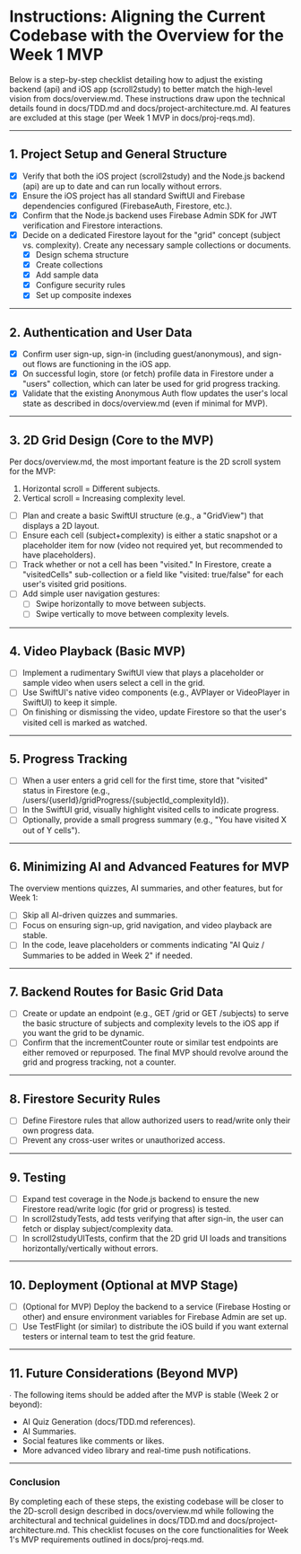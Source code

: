 # Instructions: Aligning the Current Codebase with the Overview for the Week 1 MVP

Below is a step-by-step checklist detailing how to adjust the existing backend (api) and iOS app (scroll2study) to better match the high-level vision from docs/overview.md. These instructions draw upon the technical details found in docs/TDD.md and docs/project-architecture.md. AI features are excluded at this stage (per Week 1 MVP in docs/proj-reqs.md).

---

## 1. Project Setup and General Structure
- [x] Verify that both the iOS project (scroll2study) and the Node.js backend (api) are up to date and can run locally without errors.  
- [x] Ensure the iOS project has all standard SwiftUI and Firebase dependencies configured (FirebaseAuth, Firestore, etc.).  
- [x] Confirm that the Node.js backend uses Firebase Admin SDK for JWT verification and Firestore interactions.  
- [x] Decide on a dedicated Firestore layout for the "grid" concept (subject vs. complexity). Create any necessary sample collections or documents.
  - [x] Design schema structure
  - [x] Create collections
  - [x] Add sample data
  - [x] Configure security rules
  - [x] Set up composite indexes

---

## 2. Authentication and User Data
- [x] Confirm user sign-up, sign-in (including guest/anonymous), and sign-out flows are functioning in the iOS app.  
- [x] On successful login, store (or fetch) profile data in Firestore under a "users" collection, which can later be used for grid progress tracking.  
- [x] Validate that the existing Anonymous Auth flow updates the user's local state as described in docs/overview.md (even if minimal for MVP).  

---

## 3. 2D Grid Design (Core to the MVP)
Per docs/overview.md, the most important feature is the 2D scroll system for the MVP:
1. Horizontal scroll = Different subjects.  
2. Vertical scroll = Increasing complexity level.

- [ ] Plan and create a basic SwiftUI structure (e.g., a "GridView") that displays a 2D layout.  
- [ ] Ensure each cell (subject+complexity) is either a static snapshot or a placeholder item for now (video not required yet, but recommended to have placeholders).  
- [ ] Track whether or not a cell has been "visited." In Firestore, create a "visitedCells" sub-collection or a field like "visited: true/false" for each user's visited grid positions.  
- [ ] Add simple user navigation gestures:  
  - [ ] Swipe horizontally to move between subjects.  
  - [ ] Swipe vertically to move between complexity levels.  

---

## 4. Video Playback (Basic MVP)
- [ ] Implement a rudimentary SwiftUI view that plays a placeholder or sample video when users select a cell in the grid.  
- [ ] Use SwiftUI's native video components (e.g., AVPlayer or VideoPlayer in SwiftUI) to keep it simple.  
- [ ] On finishing or dismissing the video, update Firestore so that the user's visited cell is marked as watched.  

---

## 5. Progress Tracking
- [ ] When a user enters a grid cell for the first time, store that "visited" status in Firestore (e.g., /users/{userId}/gridProgress/{subjectId_complexityId}).  
- [ ] In the SwiftUI grid, visually highlight visited cells to indicate progress.  
- [ ] Optionally, provide a small progress summary (e.g., "You have visited X out of Y cells").

---

## 6. Minimizing AI and Advanced Features for MVP
The overview mentions quizzes, AI summaries, and other features, but for Week 1:
- [ ] Skip all AI-driven quizzes and summaries.  
- [ ] Focus on ensuring sign-up, grid navigation, and video playback are stable.  
- [ ] In the code, leave placeholders or comments indicating "AI Quiz / Summaries to be added in Week 2" if needed.

---

## 7. Backend Routes for Basic Grid Data
- [ ] Create or update an endpoint (e.g., GET /grid or GET /subjects) to serve the basic structure of subjects and complexity levels to the iOS app if you want the grid to be dynamic.  
- [ ] Confirm that the incrementCounter route or similar test endpoints are either removed or repurposed. The final MVP should revolve around the grid and progress tracking, not a counter.

---

## 8. Firestore Security Rules
- [ ] Define Firestore rules that allow authorized users to read/write only their own progress data.  
- [ ] Prevent any cross-user writes or unauthorized access.  

---

## 9. Testing
- [ ] Expand test coverage in the Node.js backend to ensure the new Firestore read/write logic (for grid or progress) is tested.  
- [ ] In scroll2studyTests, add tests verifying that after sign-in, the user can fetch or display subject/complexity data.  
- [ ] In scroll2studyUITests, confirm that the 2D grid UI loads and transitions horizontally/vertically without errors.

---

## 10. Deployment (Optional at MVP Stage)
- [ ] (Optional for MVP) Deploy the backend to a service (Firebase Hosting or other) and ensure environment variables for Firebase Admin are set up.  
- [ ] Use TestFlight (or similar) to distribute the iOS build if you want external testers or internal team to test the grid feature.

---

## 11. Future Considerations (Beyond MVP)
∙ The following items should be added after the MVP is stable (Week 2 or beyond):
- AI Quiz Generation (docs/TDD.md references).  
- AI Summaries.  
- Social features like comments or likes.  
- More advanced video library and real-time push notifications.  

---

### Conclusion
By completing each of these steps, the existing codebase will be closer to the 2D-scroll design described in docs/overview.md while following the architectural and technical guidelines in docs/TDD.md and docs/project-architecture.md. This checklist focuses on the core functionalities for Week 1's MVP requirements outlined in docs/proj-reqs.md.   